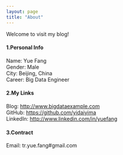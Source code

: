 ```yaml
---
layout: page
title: "About"
---
```

Welcome to visit my blog!

#### 1.Personal Info
Name: Yue Fang  
Gender: Male  
City: Beijing, China  
Career: Big Data Engineer  

#### 2.My Links
Blog: <http://www.bigdataexample.com>  
GitHub: <https://github.com/yidaiyima>  
LinkedIn: <http://www.linkedin.com/in/yuefang>  


#### 3.Contract
Email: tr.yue.fang#gmail.com  
